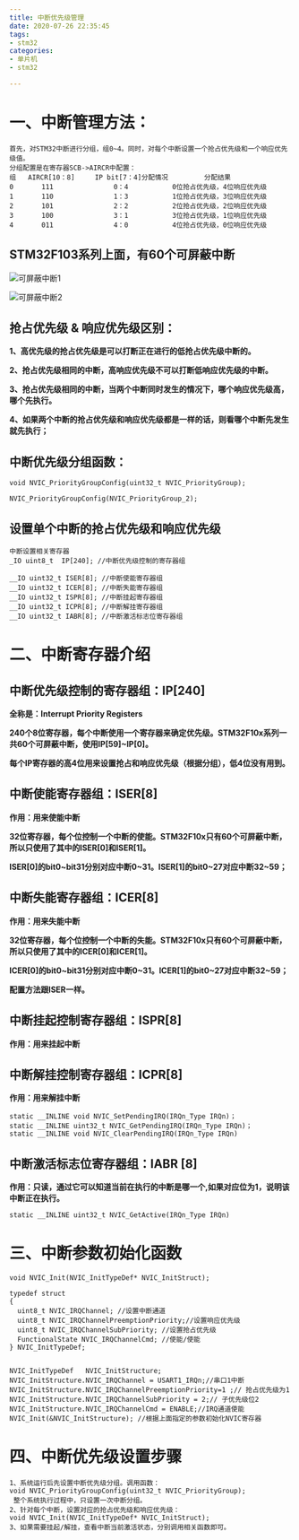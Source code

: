 ```yaml
---
title: 中断优先级管理
date: 2020-07-26 22:35:45
tags:
- stm32
categories:
- 单片机
- stm32

---
```


# 一、中断管理方法： #
	首先，对STM32中断进行分组，组0~4。同时，对每个中断设置一个抢占优先级和一个响应优先级值。
	分组配置是在寄存器SCB->AIRCR中配置：
	组	AIRCR[10：8] 	IP bit[7：4]分配情况	        分配结果
	0	    111         	  0：4	        0位抢占优先级，4位响应优先级
	1	    110	              1：3	        1位抢占优先级，3位响应优先级
	2	    101	              2：2	        2位抢占优先级，2位响应优先级
	3	    100	              3：1	        3位抢占优先级，1位响应优先级
	4	    011	              4：0	        4位抢占优先级，0位响应优先级
## STM32F103系列上面，有60个可屏蔽中断 ## 


![可屏蔽中断1](/images/单片机/stm32/NVIC中断优先级/可屏蔽中断1.png)

![可屏蔽中断2](/images/单片机/stm32/NVIC中断优先级/可屏蔽中断2.png)

## 抢占优先级 & 响应优先级区别： ##

**1、高优先级的抢占优先级是可以打断正在进行的低抢占优先级中断的。**

**2、抢占优先级相同的中断，高响应优先级不可以打断低响应优先级的中断。**

**3、抢占优先级相同的中断，当两个中断同时发生的情况下，哪个响应优先级高，哪个先执行。**

**4、如果两个中断的抢占优先级和响应优先级都是一样的话，则看哪个中断先发生就先执行；**



## 中断优先级分组函数：  ##

	void NVIC_PriorityGroupConfig(uint32_t NVIC_PriorityGroup);
	
	NVIC_PriorityGroupConfig(NVIC_PriorityGroup_2);


## 设置单个中断的抢占优先级和响应优先级 ##

	中断设置相关寄存器 
	_IO uint8_t  IP[240]; //中断优先级控制的寄存器组
	
	__IO uint32_t ISER[8]; //中断使能寄存器组
	__IO uint32_t ICER[8]; //中断失能寄存器组
	__IO uint32_t ISPR[8]; //中断挂起寄存器组
	__IO uint32_t ICPR[8]; //中断解挂寄存器组
	__IO uint32_t IABR[8]; //中断激活标志位寄存器组



# 二、中断寄存器介绍 #

## 中断优先级控制的寄存器组：IP[240]  ##


**全称是：Interrupt Priority Registers**

**240个8位寄存器，每个中断使用一个寄存器来确定优先级。STM32F10x系列一共60个可屏蔽中断，使用IP[59]~IP[0]。**

**每个IP寄存器的高4位用来设置抢占和响应优先级（根据分组），低4位没有用到。**


## 中断使能寄存器组：ISER[8] ##

**作用：用来使能中断**

**32位寄存器，每个位控制一个中断的使能。STM32F10x只有60个可屏蔽中断，所以只使用了其中的ISER[0]和ISER[1]。**

**ISER[0]的bit0~bit31分别对应中断0~31。ISER[1]的bit0~27对应中断32~59；**



## 中断失能寄存器组：ICER[8] ##

**作用：用来失能中断**

**32位寄存器，每个位控制一个中断的失能。STM32F10x只有60个可屏蔽中断，所以只使用了其中的ICER[0]和ICER[1]。**

**ICER[0]的bit0~bit31分别对应中断0~31。ICER[1]的bit0~27对应中断32~59；**

**配置方法跟ISER一样。**

## 中断挂起控制寄存器组：ISPR[8] ##

**作用：用来挂起中断**

## 中断解挂控制寄存器组：ICPR[8] ##

**作用：用来解挂中断**

	static __INLINE void NVIC_SetPendingIRQ(IRQn_Type IRQn)；
	static __INLINE uint32_t NVIC_GetPendingIRQ(IRQn_Type IRQn)；
	static __INLINE void NVIC_ClearPendingIRQ(IRQn_Type IRQn)


## 中断激活标志位寄存器组：IABR [8] ##

**作用：只读，通过它可以知道当前在执行的中断是哪一个,如果对应位为1，说明该中断正在执行。**

	static __INLINE uint32_t NVIC_GetActive(IRQn_Type IRQn)


# 三、中断参数初始化函数 #
	void NVIC_Init(NVIC_InitTypeDef* NVIC_InitStruct);

	typedef struct
	{
	  uint8_t NVIC_IRQChannel; //设置中断通道
	  uint8_t NVIC_IRQChannelPreemptionPriority;//设置响应优先级
	  uint8_t NVIC_IRQChannelSubPriority; //设置抢占优先级
	  FunctionalState NVIC_IRQChannelCmd; //使能/使能
	} NVIC_InitTypeDef;
	
	
	NVIC_InitTypeDef   NVIC_InitStructure;
	NVIC_InitStructure.NVIC_IRQChannel = USART1_IRQn;//串口1中断
	NVIC_InitStructure.NVIC_IRQChannelPreemptionPriority=1 ;// 抢占优先级为1
	NVIC_InitStructure.NVIC_IRQChannelSubPriority = 2;// 子优先级位2
	NVIC_InitStructure.NVIC_IRQChannelCmd = ENABLE;//IRQ通道使能
	NVIC_Init(&NVIC_InitStructure);	//根据上面指定的参数初始化NVIC寄存器


# 四、中断优先级设置步骤 #

	1、系统运行后先设置中断优先级分组。调用函数：
	void NVIC_PriorityGroupConfig(uint32_t NVIC_PriorityGroup);
	 整个系统执行过程中，只设置一次中断分组。
	2、针对每个中断，设置对应的抢占优先级和响应优先级：
	void NVIC_Init(NVIC_InitTypeDef* NVIC_InitStruct);
	3、如果需要挂起/解挂，查看中断当前激活状态，分别调用相关函数即可。
